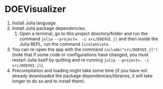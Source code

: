 # DOEVisualizer

1. Install Julia language.
2. Install Julia package dependencies.
   1. Open a terminal, go to this project directory/folder and run the command `julia --project=. -i src/DOEVUI.jl` and then inside the Julia REPL, run the command `]instantiate`.
3. You can re-open the app with the command `include("src/DOEVUI.jl")` (note that if some code or configurations have changed, you must restart Julia itself by quitting and re-running `julia --project=. -i src/DOEVUI.jl`).
4. Precompilation and loading might take some time (if you have not already downloaded the package dependencies/libraries, it will take longer to do so and to install them).
